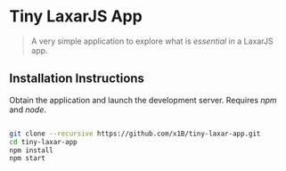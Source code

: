 # Tiny LaxarJS App

> A very simple application to explore what is *essential* in a LaxarJS app.


## Installation Instructions

Obtain the application and launch the development server. Requires _npm_ and _node_.

```sh

git clone --recursive https://github.com/x1B/tiny-laxar-app.git
cd tiny-laxar-app
npm install
npm start

```
